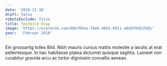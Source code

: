 ```yaml
---
date: '2018-11-16'
draft: false
robotsExclude: false
title: Testbild Klup
image: 'https://ucarecdn.com/80e705ee-f6e6-46b2-8921-a6ddf8db1588/'
year:  'Februar 2018'
---
```

Ein grossartig tolles Bild. Nibh mauris cursus mattis molestie a iaculis at erat pellentesque. In hac habitasse platea dictumst quisque sagittis. Laoreet non curabitur gravida arcu ac tortor dignissim convallis aenean.